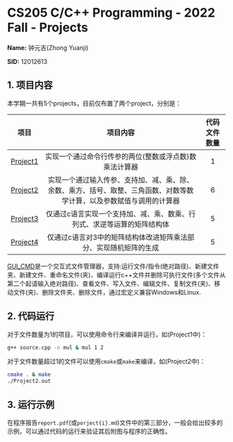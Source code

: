 # CS205 C/C++ Programming - 2022 Fall - Projects

**Name:** 钟元吉(Zhong Yuanji)

**SID:** 12012613


## 1. 项目内容

本学期一共有5个projects，目前仅布置了两个project，分别是：

|          项目          |                           项目内容                           | 代码文件数量 |
| :--------------------: | :----------------------------------------------------------: | :------: |
| [Project1](./Project1) |    实现一个通过命令行传参的两位(整数或浮点数)数乘法计算器    |    1     |
| [Project2](./Project2) | 实现一个通过输入传参、支持加、减、乘、除、余数、乘方、括号、取整、三角函数、对数等数学计算，以及参数赋值与调用的计算器 |    6     |
| [Project3](./Project3) | 仅通过c语言实现一个支持加、减、乘、数乘、行列式、求逆等运算的矩阵结构体 |    5     |
| [Project4](./Project4) | 仅通过c语言对3中的矩阵结构体改进矩阵乘法部分、实现随机矩阵的生成 |    5     |

[GUI_CMD](./GUI_CMD)是一个交互式文件管理器，支持:运行文件/指令(绝对路径)、新建文件夹、新建文件、重命名文件(夹)、编译运行c++文件并删除可执行文件(多个文件从第二个起请输入绝对路径)、查看文件、写入文件、编辑文件、复制文件(夹)、移动文件(夹)、删除文件夹、删除文件，通过宏定义兼容Windows和Linux.

## 2. 代码运行

对于文件数量为1的项目，可以使用命令行来编译并运行，如(Project1中)：

```bash
g++ source.cpp -o mul & mul 1 2
```

对于文件数量超过1的文件可以使用`cmake`或`make`来编译，如(Project2中)：

```bash
cmake . & make
./Project2.out
```

## 3. 运行示例

在程序报告`report.pdf`(或`porject{i}.md`)文件中的第三部分，一般会给出较多的示例，可以通过代码的运行来验证其后附图与程序的正确性。
